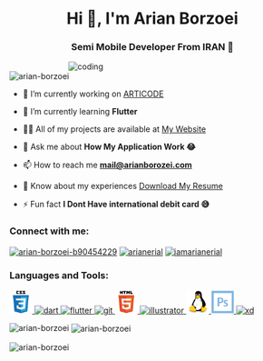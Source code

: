 <h1 align="center">Hi 👋, I'm Arian Borzoei</h1>
<h3 align="center">Semi Mobile Developer From IRAN 📌</h3>

<img align="right" alt="coding" width="400" src="https://www.google.com/url?sa=i&url=https%3A%2F%2Fwww.pinterest.com%2Fpin%2F567523990538356835%2F&psig=AOvVaw0-1VBSxO5w98QU5a_D0vxK&ust=1698074702271000&source=images&cd=vfe&ved=0CBEQjRxqFwoTCOjLjK_7iYIDFQAAAAAdAAAAABAE">

<p align="left"> <img src="https://komarev.com/ghpvc/?username=arian-borzoei&label=Profile%20views&color=0e75b6&style=flat" alt="arian-borzoei" /> </p>

- 🔭 I’m currently working on [ARTICODE](https://articode.ir)

- 🌱 I’m currently learning **Flutter**

- 👨‍💻 All of my projects are available at [My Website](https://arianborzoei.com)

- 💬 Ask me about **How My Application Work 😂**

- 📫 How to reach me **mail@arianborozei.com**

- 📄 Know about my experiences [Download My Resume](https://arianborzoei.com/get-resume)

- ⚡ Fun fact **I Dont Have international debit card 😅**

<h3 align="left">Connect with me:</h3>
<p align="left">
<a href="https://linkedin.com/in/arian-borzoei-b90454229" target="blank"><img align="center" src="https://raw.githubusercontent.com/rahuldkjain/github-profile-readme-generator/master/src/images/icons/Social/linked-in-alt.svg" alt="arian-borzoei-b90454229" height="30" width="40" /></a>
<a href="https://instagram.com/arianerial" target="blank"><img align="center" src="https://raw.githubusercontent.com/rahuldkjain/github-profile-readme-generator/master/src/images/icons/Social/instagram.svg" alt="arianerial" height="30" width="40" /></a>
<a href="https://www.youtube.com/c/iamarianerial" target="blank"><img align="center" src="https://raw.githubusercontent.com/rahuldkjain/github-profile-readme-generator/master/src/images/icons/Social/youtube.svg" alt="iamarianerial" height="30" width="40" /></a>
</p>

<h3 align="left">Languages and Tools:</h3>
<p align="left"> <a href="https://www.w3schools.com/css/" target="_blank" rel="noreferrer"> <img src="https://raw.githubusercontent.com/devicons/devicon/master/icons/css3/css3-original-wordmark.svg" alt="css3" width="40" height="40"/> </a> <a href="https://dart.dev" target="_blank" rel="noreferrer"> <img src="https://www.vectorlogo.zone/logos/dartlang/dartlang-icon.svg" alt="dart" width="40" height="40"/> </a> <a href="https://flutter.dev" target="_blank" rel="noreferrer"> <img src="https://www.vectorlogo.zone/logos/flutterio/flutterio-icon.svg" alt="flutter" width="40" height="40"/> </a> <a href="https://git-scm.com/" target="_blank" rel="noreferrer"> <img src="https://www.vectorlogo.zone/logos/git-scm/git-scm-icon.svg" alt="git" width="40" height="40"/> </a> <a href="https://www.w3.org/html/" target="_blank" rel="noreferrer"> <img src="https://raw.githubusercontent.com/devicons/devicon/master/icons/html5/html5-original-wordmark.svg" alt="html5" width="40" height="40"/> </a> <a href="https://www.adobe.com/in/products/illustrator.html" target="_blank" rel="noreferrer"> <img src="https://www.vectorlogo.zone/logos/adobe_illustrator/adobe_illustrator-icon.svg" alt="illustrator" width="40" height="40"/> </a> <a href="https://www.linux.org/" target="_blank" rel="noreferrer"> <img src="https://raw.githubusercontent.com/devicons/devicon/master/icons/linux/linux-original.svg" alt="linux" width="40" height="40"/> </a> <a href="https://www.photoshop.com/en" target="_blank" rel="noreferrer"> <img src="https://raw.githubusercontent.com/devicons/devicon/master/icons/photoshop/photoshop-line.svg" alt="photoshop" width="40" height="40"/> </a> <a href="https://www.adobe.com/products/xd.html" target="_blank" rel="noreferrer"> <img src="https://cdn.worldvectorlogo.com/logos/adobe-xd.svg" alt="xd" width="40" height="40"/> </a> </p>

<p><img align="left" src="https://github-readme-stats.vercel.app/api/top-langs?username=arian-borzoei&show_icons=true&locale=en&layout=compact" alt="arian-borzoei" /></p>

<p>&nbsp;<img align="center" src="https://github-readme-stats.vercel.app/api?username=arian-borzoei&show_icons=true&locale=en" alt="arian-borzoei" /></p>

<p><img align="center" src="https://github-readme-streak-stats.herokuapp.com/?user=arian-borzoei&" alt="arian-borzoei" /></p>
